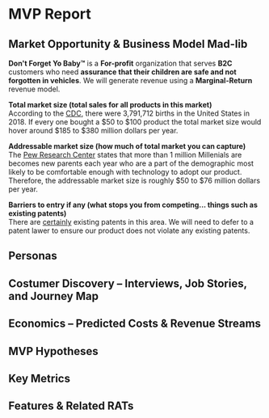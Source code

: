 # MVP Report

## Market Opportunity & Business Model Mad-lib
**Don't Forget Yo Baby™** is a **For-profit** organization that serves **B2C** customers who need **assurance that their children are safe and not forgotten in vehicles**. We will generate revenue using a **Marginal-Return** revenue model.

**Total market size (total sales for all products in this market)**  
According to the [CDC](https://www.cdc.gov/nchs/fastats/births.htm), there were 3,791,712 births in the United States in 2018. If every one bought a $50 to $100 product the total market size would hover around $185 to $380 million dollars per year.

**Addressable market size (how much of total market you can capture)**  
The [Pew Research Center](https://www.pewresearch.org/fact-tank/2018/05/04/more-than-a-million-millennials-are-becoming-moms-each-year/) states that more than 1 million Millenials are becomes new parents each year who are a part of the demographic most likely to be comfortable enough with technology to adopt our product. Therefore, the addressable market size is roughly $50 to $76 million dollars per year.

**Barriers to entry if any (what stops you from competing... things such as existing patents)**  
There are [certainly](https://patents.google.com/?q=child+car+alarm&oq=child+car+alarm) existing patents in this area. We will need to defer to a patent lawer to ensure our product does not violate any existing patents.

## Personas

## Costumer Discovery – Interviews, Job Stories, and Journey Map

## Economics – Predicted Costs & Revenue Streams

## MVP Hypotheses

## Key Metrics

## Features & Related RATs
